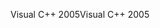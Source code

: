 <span data-ttu-id="a82b7-101">Visual C++ 2005</span><span class="sxs-lookup"><span data-stu-id="a82b7-101">Visual C++ 2005</span></span>